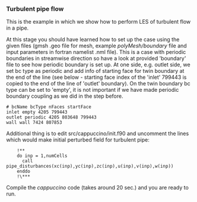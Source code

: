 ### Turbulent pipe flow

This is the example in which we show how to perform LES of turbulent flow in a pipe.

At this stage you should have learned how to set up the case using the given files (gmsh .geo file for mesh, example _polyMesh/boundary_ file and input parameters in fortran namelist .nml file). This is a case with periodic boundaries in streamwise direction so have a look at provided 'boundary' file to see how periodic boundary is set up. At one side, e.g. outlet side, we set bc type as periodic and add info of starting face for twin boundary at the end of the line (see below - starting face index of the 'inlet' 799443 is copied to the end of the line of 'outlet' boundary). On the twin boundary bc type can be set to 'empty', it is not important if we have made periodic boundary coupling as we did in the step before.
```
# bcName bcType nFaces startFace
inlet empty 4205 799443
outlet periodic 4205 803648 799443
wall wall 7424 807853
```
Additional thing is to edit src/cappuccino/init.f90 and uncomment the lines which would make initial perturbed field for turbulent pipe:
```
    !** 
    do inp = 1,numCells
      call pipe_disturbances(xc(inp),yc(inp),zc(inp),u(inp),v(inp),w(inp))
    enddo
    !\***
```
Compile the _cappuccino_ code (takes around 20 sec.) and you are ready to run.
